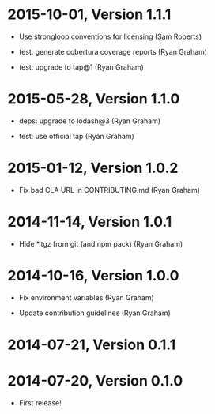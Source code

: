 2015-10-01, Version 1.1.1
=========================

 * Use strongloop conventions for licensing (Sam Roberts)

 * test: generate cobertura coverage reports (Ryan Graham)

 * test: upgrade to tap@1 (Ryan Graham)


2015-05-28, Version 1.1.0
=========================

 * deps: upgrade to lodash@3 (Ryan Graham)

 * test: use official tap (Ryan Graham)


2015-01-12, Version 1.0.2
=========================

 * Fix bad CLA URL in CONTRIBUTING.md (Ryan Graham)


2014-11-14, Version 1.0.1
=========================

 * Hide *.tgz from git (and npm pack) (Ryan Graham)


2014-10-16, Version 1.0.0
=========================

 * Fix environment variables (Ryan Graham)

 * Update contribution guidelines (Ryan Graham)


2014-07-21, Version 0.1.1
=========================



2014-07-20, Version 0.1.0
=========================

 * First release!
